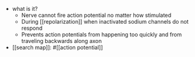   * what is it?
    * Nerve cannot fire action potential no matter how stimulated
    * During [[repolarization]] when inactivated sodium channels do not respond
    * Prevents action potentials from happening too quickly and from traveling backwards along axon
  * [[search map]]: #[[action potential]]
